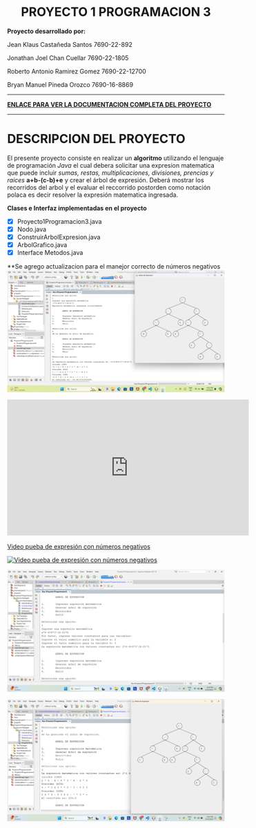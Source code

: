 <div align="center">
<h1><strong>PROYECTO 1 PROGRAMACION 3</strong></h1>
</div>

**Proyecto desarrollado por:** 

Jean Klaus Castañeda Santos      7690-22-892

Jonathan Joel Chan Cuellar       7690-22-1805

Roberto Antonio Ramirez Gomez    7690-22-12700

Bryan Manuel Pineda Orozco       7690-16-8869

___
[**ENLACE PARA VER LA DOCUMENTACION COMPLETA DEL PROYECTO**](https://github.com/rramirezg18/Proyecto-1-Programacion-3/blob/main/Documentacion.md "DOCUMENTACION DEL PROYECTO")
___

# **DESCRIPCION DEL PROYECTO**
El presente proyecto consiste en realizar un **algoritmo** utilizando el lenguaje de programación *Java* el cual debera solicitar una expresion matematica que puede incluir *sumas, restas, multiplicaciones, divisiones, prencias y raices* **a+b-(c-b)+e** y crear el árbol de expresión. Deberá mostrar los recorridos del arbol y el evaluar el reccorrido postorden como notación polaca es decir resolver la expresión matematica ingresada.

**Clases e Interfaz implementadas en el proyecto**

* [x] Proyecto1Programacion3.java
* [x] Nodo.java
* [x] ConstruirArbolExpresion.java
* [x] ArbolGrafico.java
* [x] Interface Metodos.java

**Se agrego actualizacion para el manejor correcto de números negativos
![Imagen](Imagen3.png)

<iframe width="560" height="315" src="https://youtu.be/gLCnG2hS_AU" frameborder="0" allowfullscreen></iframe>

[Video pueba de expresión con números negativos](https://youtu.be/gLCnG2hS_AU)

[![Video pueba de expresión con números negativos](https://youtu.be/gLCnG2hS_AU)](https://youtu.be/gLCnG2hS_AU)



![Imagen](Imagen1.png)

![Imagen](imagen2.png)

